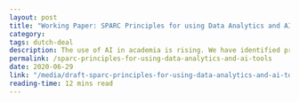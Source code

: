 ```yaml
---
layout: post
title: "Working Paper: SPARC Principles for using Data Analytics and AI tools"
category:
tags: dutch-deal
description: The use of AI in academia is rising. We have identified principles for it's use by third parties and internally, and concrete steps to implement them.
permalink: /sparc-principles-for-using-data-analytics-and-ai-tools
date: 2020-06-29
link: "/media/draft-sparc-principles-for-using-data-analytics-and-ai-tools.pdf"
reading-time: 12 mins read
---
```

